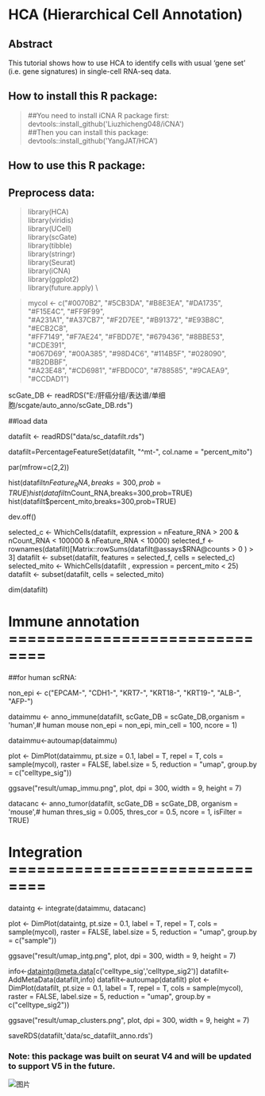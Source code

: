 # HCA (Hierarchical Cell Annotation)
## Abstract 
This tutorial shows how to use HCA to identify cells with usual ‘gene set’ (i.e. gene signatures) in single-cell RNA-seq data. 
## How to install this R package:

>##You need to install iCNA R package first: \
>devtools::install_github('Liuzhicheng048/iCNA') \
>##Then you can install this package:\
>devtools::install_github('YangJAT/HCA')

## How to use this R package:

## Preprocess data:

>library(HCA) \
>library(viridis) \
>library(UCell) \
>library(scGate) \
>library(tibble) \
>library(stringr) \
>library(Seurat) \
>library(iCNA) \
>library(ggplot2) \
>library(future.apply) \


>mycol <- c("#0070B2", "#5CB3DA", "#B8E3EA", "#DA1735", "#F15E4C", "#FF9F99", \
           "#A231A1", "#A37CB7", "#F2D7EE", "#B91372", "#E93B8C", "#ECB2C8", \
           "#FF7149", "#F7AE24", "#FBDD7E", "#679436", "#8BBE53", "#CDE391", \
           "#067D69", "#00A385", "#98D4C6", "#114B5F", "#028090", "#B2DBBF", \
           "#A23E48", "#CD6981", "#FBD0C0", "#788585", "#9CAEA9", "#CCDAD1")


scGate_DB <- readRDS("E:/肝癌分组/表达谱/单细胞/scgate/auto_anno/scGate_DB.rds")

##load data

datafilt <- readRDS("data/sc_datafilt.rds")

datafilt=PercentageFeatureSet(datafilt, "^mt-", col.name = "percent_mito")

par(mfrow=c(2,2))

hist(datafilt$nFeature_RNA,breaks=300,prob=TRUE)
hist(datafilt$nCount_RNA,breaks=300,prob=TRUE)
hist(datafilt$percent_mito,breaks=300,prob=TRUE)

dev.off()

selected_c <- WhichCells(datafilt, expression = nFeature_RNA > 200 & nCount_RNA < 100000 & nFeature_RNA < 10000)
selected_f <- rownames(datafilt)[Matrix::rowSums(datafilt@assays$RNA@counts > 0 ) > 3]
datafilt <- subset(datafilt, features = selected_f, cells = selected_c)
selected_mito <- WhichCells(datafilt , expression = percent_mito < 25) 
datafilt <- subset(datafilt, cells = selected_mito)

dim(datafilt)

# Immune annotation ==============================
##for human scRNA:

non_epi <- c("EPCAM-", "CDH1-", "KRT7-", "KRT18-", "KRT19-", "ALB-", "AFP-")

dataimmu <- anno_immune(datafilt, scGate_DB = scGate_DB,organism = 'human',# human mouse
                        non_epi = non_epi, min_cell = 100, ncore = 1)

dataimmu<-autoumap(dataimmu)

plot <- DimPlot(dataimmu, pt.size = 0.1, label = T, repel = T, cols = sample(mycol),
                raster = FALSE, label.size = 5, reduction = "umap",
                group.by = c("celltype_sig"))

ggsave("result/umap_immu.png", plot, dpi = 300, width = 9, height = 7)

datacanc <- anno_tumor(datafilt, scGate_DB = scGate_DB,
                       organism = 'mouse',# human
                       thres_sig = 0.005,
                       thres_cor = 0.5,
                       ncore = 1,
                       isFilter = TRUE)

# Integration ==============================

dataintg <- integrate(dataimmu, datacanc)

plot <- DimPlot(dataintg, pt.size = 0.1, label = T, repel = T, cols = sample(mycol),
                raster = FALSE, label.size = 5, reduction = "umap",
                group.by = c("sample"))

ggsave("result/umap_intg.png", plot, dpi = 300, width = 9, height = 7)



info<-dataintg@meta.data[c('celltype_sig','celltype_sig2')]
datafilt<-AddMetaData(datafilt,info)
datafilt<-autoumap(datafilt)
plot <- DimPlot(datafilt, pt.size = 0.1, label = T, repel = T, cols = sample(mycol),
                raster = FALSE, label.size = 5, reduction = "umap",
                group.by = c("celltype_sig2"))

ggsave("result/umap_clusters.png", plot, dpi = 300, width = 9, height = 7)

saveRDS(datafilt,'data/sc_datafilt_anno.rds')


### Note: this package was built on seurat V4 and will be updated to support V5 in the future.
![图片](https://github.com/YangJAT/HCA/assets/70686083/d8fb4993-175e-453f-bff6-45bcd8c91ef3)
